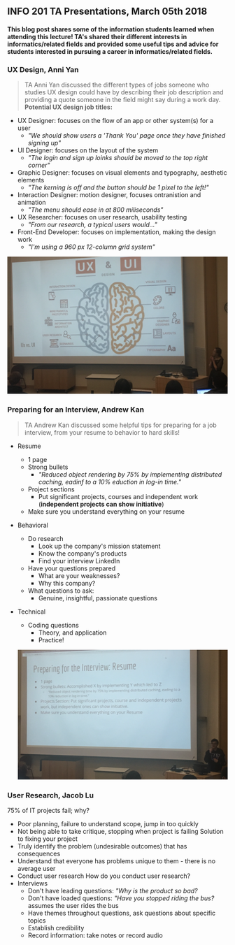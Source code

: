 ## INFO 201 TA Presentations, March 05th 2018
#### This blog post shares some of the information students learned when attending this lecture! TA's shared their different interests in informatics/related fields and provided some useful tips and advice for students interested in pursuing a career in informatics/related fields.

### UX Design, Anni Yan
> TA Anni Yan discussed the different types of jobs someone who studies UX design could have by describing their job description and providing a quote someone in the field might say during a work day.
**Potential UX design job titles:**
* UX Designer: focuses on the flow of an app or other system(s) for a user 
  + *"We should show users a 'Thank You' page once they have finished signing up"*
* UI Designer: focuses on the layout of the system
  + *"The login and sign up loinks should be moved to the top right corner"*
* Graphic Designer: focuses on visual elements and typography, aesthetic elements
  + *"The kerning is off and the button should be 1 pixel to the left!"*
* Interaction Designer: motion designer, focuses ontranistion and animation
   + *"The menu should ease in at 800 miliseconds"*
* UX Researcher: focuses on user research, usability testing
  + *"From our research, a typical users would..."*
* Front-End Developer: focuses on implementation, making the design work
  + *"I'm using a 960 px 12-column grid system"*
  
![](https://github.com/javariayousuf/TA_presentations/blob/master/Screen%20Shot%202018-03-05%20at%204.07.05%20PM.png) 

### Preparing for an Interview, Andrew Kan
> TA Andrew Kan discussed some helpful tips for preparing for a job interview, from your resume to behavior to hard skills!

* Resume
  * 1 page
  * Strong bullets
    + *"Reduced object rendering by 75% by implementing distributed caching, eadinf to a 10% eduction in log-in time."*
  * Project sections
    + Put significant projects, courses and independent work (__independent projects can show initiative__)  
  * Make sure you understand everything on your resume
* Behavioral
  * Do research
    + Look up the company's mission statement
    + Know the company's products
    + Find your interview LinkedIn
  * Have your questions prepared
    + What are your weaknesses?
    + Why this company?
  * What questions to ask:
    + Genuine, insightful, passionate questions  
* Technical
  * Coding questions
    + Theory, and application
    + Practice!
    
   ![](https://github.com/javariayousuf/TA_presentations/blob/master/Screen%20Shot%202018-03-05%20at%204.06.53%20PM.png)
### User Research, Jacob Lu
75% of IT projects fail; why?
  + Poor planning, failure to understand scope, jump in too quickly
  + Not being able to take critique, stopping when project is failing
Solution to fixing your project
  + Truly identify the problem (undesirable outcomes) that has consequences
  + Understand that everyone has problems unique to them - there is no average user
  + Conduct user research
How do you conduct user research?
  + Interviews
    + Don't have leading questions: *"Why is the product so bad?*
    + Don't have loaded questions: *"Have you stopped riding the bus?* assumes the user rides the bus
    + Have themes throughout questions, ask questions about specific topics
    + Establish credibility
    + Record information: take notes or record audio
